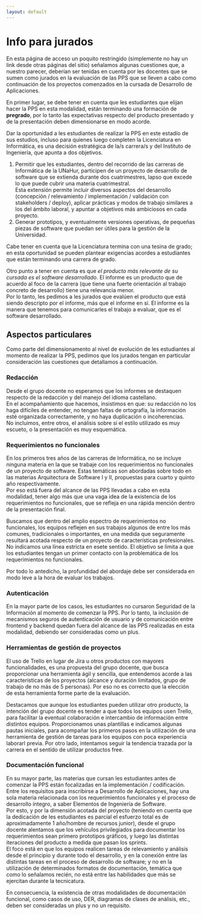 ```yaml
---
layout: default
---
```


# Info para jurados

En esta página de acceso un poquito restringido (simplemente no hay un link desde otras páginas del sitio) señalamos algunas cuestiones que, a nuestro parecer, deberían ser tenidas en cuenta por les docentes que se sumen como jurados en la evaluación de las PPS que se lleven a cabo como continuación de los proyectos comenzados en la cursada de Desarrollo de Aplicaciones.

En primer lugar, se debe tener en cuenta que les estudiantes que elijan hacer la PPS en esta modalidad, están terminando una formación de **pregrado**, por lo tanto las expectativas respecto del producto presentado y de la presentación deben dimensionarse en modo acorde.  

Dar la oportunidad a les estudiantes de realizar la PPS en este estadío de sus estudios, incluso para quienes luego completen la Licenciatura en Informática, es una decisión estratégica de la/s carrera/s y del Instituto de Ingeniería, que apunta a dos objetivos.  
1. Permitir que les estudiantes, dentro del recorrido de las carreras de Informática de la UNaHur, participen de un proyecto de desarrollo de software que se extienda durante dos cuatrimestres, lapso que excede lo que puede cubrir una materia cuatrimestral. <br/> Esta extensión permite incluir diversos aspectos del desarrollo (concepción / relevamiento / implementación / validación con stakeholders / deploy), aplicar prácticas y modos de trabajo similares a los del ámbito laboral, y apuntar a objetivos más ambiciosos en cada proyecto.
1. Generar prototipos, y eventualmente versiones operativas, de pequeñas piezas de software que puedan ser útiles para la gestión de la Universidad.

Cabe tener en cuenta que la Licenciatura termina con una tesina de grado; en esta oportunidad se pueden plantear exigencias acordes a estudiantes que están terminando una carrera de grado.

Otro punto a tener en cuenta es que _el producto más relevante de su cursada es el software desarrollado_. El informe es un producto que de acuerdo al foco de la carrera (que tiene una fuerte orientación al trabajo concreto de desarrollo) tiene una relevancia menor.  
Por lo tanto, les pedimos a les jurados que evalúen el producto que está siendo descripto por el informe, más que el informe en sí. El informe es la manera que tenemos para comunicarles el trabajo a evaluar, que es el software desarrollado.


## Aspectos particulares

Como parte del dimensionamento al nivel de evolución de les estudiantes al momento de realizar la PPS, pedimos que los jurados tengan en particular consideración las cuestiones que detallamos a continuación.

### Redacción
Desde el grupo docente no esperamos que los informes se destaquen respecto de la redacción y del manejo del idioma castellano.  
En el acompañamiento que hacemos, insistimos en que: su redacción no los haga difíciles de entender, no tengan faltas de ortografía, la información esté organizada correctamente, y no haya duplicación o incoherencias.  
No incluimos, entre otros, el análisis sobre si el estilo utilizado es muy escueto, o la presentación es muy esquemática.

### Requerimientos no funcionales
En los primeros tres años de las carreras de Informática, no se incluye ninguna materia en la que se trabaje con los requerimientos no funcionales de un proyecto de software. Estas temáticas son abordadas sobre todo en las materias Arquitectura de Software I y II, propuestas para cuarto y quinto año respectivamente.  
Por eso está fuera del alcance de las PPS llevadas a cabo en esta modalidad, tener algo más que una vaga idea de la existencia de los requerimientos no funcionales, que se refleja en una rápida mención dentro de la presentación final.

Buscamos que dentro del amplio espectro de requerimientos no funcionales, los equipos reflejen en sus trabajos algunos de entre los más comunes, tradicionales o importantes, en una medida que seguramente resultará acotada respecto de un proyecto de características profesionales. No indicamos una línea estricta en esete sentido. 
El objetivo se limita a que los estudiantes tengan un primer contacto con la problemática de los requerimientos no funcionales. 

Por todo lo antedicho, la profundidad del abordaje debe ser considerada en modo leve a la hora de evaluar los trabajos.

### Autenticación
En la mayor parte de los casos, les estudiantes no cursaron Seguridad de la Información al momento de comenzar la PPS. Por lo tanto, la inclusión de mecanismos seguros de autenticación de usuario y de comunicación entre frontend y backend quedan fuera del alcance de las PPS realizadas en esta modalidad, debiendo ser consideradas como un plus.

### Herramientas de gestión de proyectos
El uso de Trello en lugar de Jira u otros productos con mayores funcionalidades, es una propuesta del grupo docente, que busca proporcionar una herramienta ágil y sencilla, que entendemos acorde a las características de los proyectos (alcance y duración limitados, grupo de trabajo de no más de 5 personas). Por eso no es correcto que la elección de esta herramienta forme parte de la evaluación.

Destacamos que aunque los estudiantes pueden utilizar otro producto, la intención del grupo docente es tender a que todos los equipos usen Trello, para facilitar la eventual colaboración e intercambio de información entre distintos equipos. Proporcionamos unas plantillas e indicamos algunas pautas iniciales, para acompañar los primeros pasos en la utilización de una herramienta de gestión de tareas para los equipos con poca experiencia laborarl previa. Por otro lado, intentamos seguir la tendencia trazada por la carrera en el sentido de utilizar productos free.

### Documentación funcional
En su mayor parte, las materias que cursan les estudiantes antes de comenzar la PPS están focalizadas en la implementación / codificación. Entre los requisitos para inscribirse a Desarrollo de Aplicaciones, hay una sola materia relacionada con los requerimientos funcionales y el proceso de desarrollo íntegro, a saber Elementos de Ingeniería de Software.  
Por esto, y por la dimensión acotada del proyecto (teniendo en cuenta que la dedicación de les estudiantes es parcial el esfuerzo total es de aproximadamente 1 año/hombre de recursos junior), desde el grupo docente alentamos que los vehículos privilegiados para documentar los requerimientos sean primero prototipos gráficos, y luego las distintas iteraciones del producto a medida que pasan los sprints.  
El foco está en que los equipos realicen tareas de relevamiento y análisis desde el principio y durante todo el desarrollo, y en la conexión entre las distintas tareas en el proceso de desarrollo de software; y no en la utilización de determinados formatos de documentación, temática que como lo señalamos recién, no está entre las habilidades que más se ejercitan durante la tecnicatura.

En consecuencia, la existencia de otras modalidades de documentación funcional, como casos de uso, DER, diagramas de clases de análisis, etc., deben ser consideradas un plus y no un requisito.


